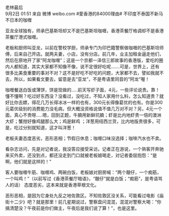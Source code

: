 
老林最后  
9月2日 01:51 来自 微博 weibo.com
#愛香港的84000理由#   不印度不泰国不新马不日本的咖喱

亚龙全球独有，师承巴基斯坦却又不是巴基斯坦咖喱，香港茶餐厅格调却不是香港茶餐厅港式咖喱。

老板和厨师叫亚龙，以前在警校学厨，师承专门为印巴籍警察做咖喱的巴基斯坦师傅，后来自己开店。就两夫妻，小店，没有分店。前几年，业主加租金逼走他们，然后在原地开了家“阿龙咖喱”；这是一个京都一泽信三郎故事的香港版，爱吃的圈内人都知道，其实大家都不知像不像，说不定很好吃呢.......可是，世界上，还有很多比美食重要的事对不对？这不是好吃不好吃的问题，大家都不去，譬如我就不去，所以，如果看文要去，留意是去“亚龙”，不是粤语里同音的“阿龙”喔！

咖喱餐送白饭或薄饼，饼是现做的.....前天写虾子面，4元，一些评论说贵。靠！懂不懂啊？吃过好东西没？没看过，没吃过，不知人家用什么料，怎么知道贵？就好比你去嫖，得花几万长得冰冰一样的也有，300元长得像葛优的也有。你是300元葛优级别的消费能力没毛病，但大概没资格说值不值几万对不对？另，4元一个面，真心不贵呀.....嗯，回到正题，牛腩用新鲜坑腩；虾是比内地虾贵一倍的澳洲大虾；蟹拑好像鸡腿那么大；鸡是鲜鸡 ；洋葱用纽西兰货，比内地版贵很多，可是，吃过分别就知道，这才叫洋葱！

老板夫妻态度恶劣，恶形恶相；节假日休息；咖喱口味没选择；咖啡汽水也不卖。

看杂志访问，先是对记者说，我没答应接受采访。记者正在游说，一个熟客开奔驰来买外卖，还没到点，都还没走到门口就被老板娘喝走，对记者委屈抱怨：“是啊，他们就是这样的！”

客人要咖喱牛筋、咖喱鸡、两碗白饭，老板娘对厨房喊：“两个靚仔，一个痴筋，一个叫鸡！”（以前写过《香港茶餐厅暗语》，“靚仔”就是白饭；“痴筋”，是粤语骂人的话）
态度恶劣，这本来就是香港草根文化。

恶形恶相，是因为它身处九反之地佐敦区。不知佐敦区没关系，可能看过电影《庙街十二少》吧？就是那里！前几星期说过，警察盘问混混，混混对警察大喝：“你搞清楚没？午夜前是你们做主，午夜后是我们说了算！”，也是这里。
